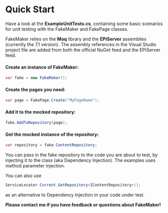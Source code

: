 ﻿# Quick Start

Have a look at the __ExampleUnitTests.cs__, containing some basic scenarios for unit testing with the FakeMaker and FakePage classes.

FakeMaker relies on the __Moq__ library and the __EPiServer__ assemblies (currently the 7.1 version). The assembly references in the Visual Studio project file are added from both the official NuGet feed and the EPiServer feed.

#### Create an instance of FakeMaker:

```cs
var fake = new FakeMaker();
```

#### Create the pages you need:

```cs
var page = FakePage.Create("MyPageName");
```

#### Add it to the mocked repository:

```cs
fake.AddToRepository(page);
```

#### Get the mocked instance of the repository:

```cs
var repository = fake.ContentRepository;
```

You can pass in the fake repository to the code you are about to test, by injecting it to the class (aka Dependency Injection). The examples uses method parameter injection.

You can also use 
```cs 
ServiceLocator.Current.GetRepository<IContentRepository>();
```
as an alternative to Dependency Injection in your code under test.

__Please contact me if you have feedback or questions about FakeMaker!__

